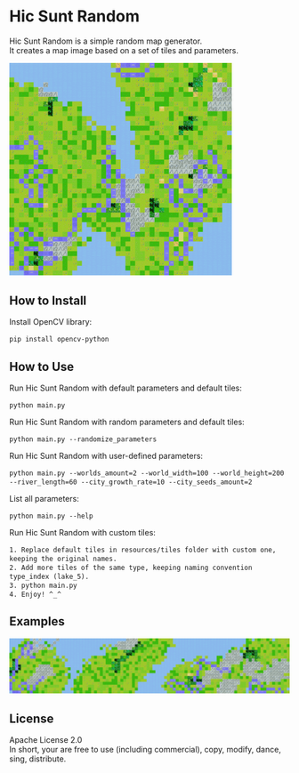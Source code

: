 # Hic Sunt Random
Hic Sunt Random is a simple random map generator.  
It creates a map image based on a set of tiles and parameters.  

<img src="output/output_example_0.png" alt="Hic Sunt Random Example #0" width="400">  

## How to Install
Install OpenCV library:
```
pip install opencv-python
```

## How to Use
Run Hic Sunt Random with default parameters and default tiles:
```
python main.py
```

Run Hic Sunt Random with random parameters and default tiles:
```
python main.py --randomize_parameters
```

Run Hic Sunt Random with user-defined parameters:
```
python main.py --worlds_amount=2 --world_width=100 --world_height=200 --river_length=60 --city_growth_rate=10 --city_seeds_amount=2
```

List all parameters:
```
python main.py --help
```

Run Hic Sunt Random with custom tiles:
```
1. Replace default tiles in resources/tiles folder with custom one, keeping the original names.
2. Add more tiles of the same type, keeping naming convention type_index (lake_5).
3. python main.py
4. Enjoy! ^_^
```

## Examples
<img src="output/output_example_1.png" alt="Hic Sunt Random Example #1" width="1024">  

## License
Apache License 2.0  
In short, your are free to use (including commercial), copy, modify, dance, sing, distribute.
